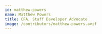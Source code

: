 ```yaml
---
id: matthew-powers
name: Matthew Powers
title: CFA, Staff Developer Advocate
image: /contributors/matthew-powers.avif
---
```

